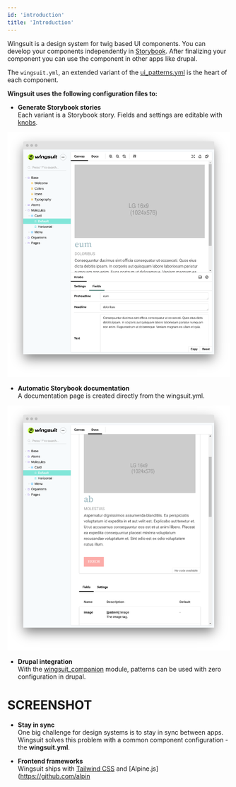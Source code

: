 ```yaml
---
id: 'introduction'
title: 'Introduction'
---
```

Wingsuit is a design system for twig based UI components. You can develop your components independently in [Storybook](https://storybook.js.org/). After finalizing your component you can use the component in other apps like drupal. 

The `wingsuit.yml`, an extended variant of the [ui_patterns.yml](https://ui-patterns.readthedocs.io/en/8.x-1.x/content/patterns-definition.html) is the heart of each component. 

<b>Wingsuit uses the following configuration files to:</b>

* <b>Generate Storybook stories</b><br>
Each variant is a Storybook story. Fields and settings are editable with [knobs](https://github.com/storybookjs/storybook/tree/master/addons/knobs).
<img src="images/knobs.png">

* <b>Automatic Storybook documentation</b><br>
A documentation page is created directly from the wingsuit.yml. 
<img src="images/docs.png">

* <b>Drupal integration</b><br>
With the [wingsuit_companion](https://www.drupal.org/project/wingsuit_companion) module, patterns can be used with zero configuration in drupal. 
# SCREENSHOT


* <b>Stay in sync</b><br>
One big challenge for design systems is to stay in sync between apps.
Wingsuit solves this problem with a common component configuration - the <b>wingsuit.yml</b>.

* <b>Frontend frameworks</b><br>
Wingsuit ships with [Tailwind CSS](https://tailwindcss.com/) and [Alpine.js](https://github.com/alpin